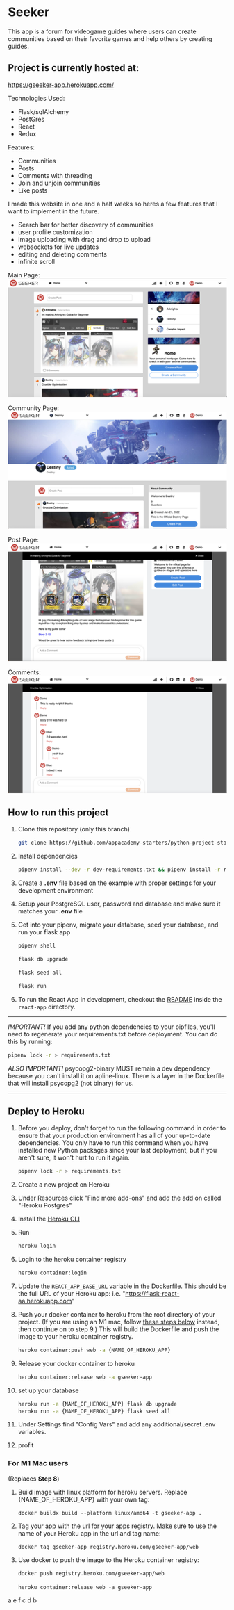 # Seeker
This app is a forum for videogame guides where users can create communities based on their favorite games and
help others by creating guides.

## Project is currently hosted at:

https://gseeker-app.herokuapp.com/

Technologies Used:
- Flask/sqlAlchemy
- PostGres
- React
- Redux

Features:
 - Communities
 - Posts
 - Comments with threading
 - Join and unjoin communities
 - Like posts

I made this website in one and a half weeks so heres a few features that I want to implement in the future.

- Search bar for better discovery of communities
- user profile customization
- image uploading with drag and drop to upload
- websockets for live updates
- editing and deleting comments
- infinite scroll

Main Page:
![mainpage](https://github.com/kvh8899/breaddit/blob/main/frontend/src/images/mainpage.png)

Community Page:
![comPage](https://github.com/kvh8899/breaddit/blob/main/frontend/src/images/page.png)

Post Page:
![postPage](https://github.com/kvh8899/breaddit/blob/main/frontend/src/images/postpage.png)

Comments:
![comments](https://github.com/kvh8899/breaddit/blob/main/frontend/src/images/comments.png)


## How to run this project

1. Clone this repository (only this branch)

   ```bash
   git clone https://github.com/appacademy-starters/python-project-starter.git
   ```

2. Install dependencies

   ```bash
   pipenv install --dev -r dev-requirements.txt && pipenv install -r requirements.txt
   ```

3. Create a **.env** file based on the example with proper settings for your
   development environment
4. Setup your PostgreSQL user, password and database and make sure it matches your **.env** file

5. Get into your pipenv, migrate your database, seed your database, and run your flask app

   ```bash
   pipenv shell
   ```

   ```bash
   flask db upgrade
   ```

   ```bash
   flask seed all
   ```

   ```bash
   flask run
   ```

6. To run the React App in development, checkout the [README](./react-app/README.md) inside the `react-app` directory.

---

_IMPORTANT!_
If you add any python dependencies to your pipfiles, you'll need to regenerate your requirements.txt before deployment.
You can do this by running:

```bash
pipenv lock -r > requirements.txt
```

_ALSO IMPORTANT!_
psycopg2-binary MUST remain a dev dependency because you can't install it on apline-linux.
There is a layer in the Dockerfile that will install psycopg2 (not binary) for us.

---

## Deploy to Heroku

1. Before you deploy, don't forget to run the following command in order to
   ensure that your production environment has all of your up-to-date
   dependencies. You only have to run this command when you have installed new
   Python packages since your last deployment, but if you aren't sure, it won't
   hurt to run it again.

   ```bash
   pipenv lock -r > requirements.txt
   ```

2. Create a new project on Heroku
3. Under Resources click "Find more add-ons" and add the add on called "Heroku Postgres"
4. Install the [Heroku CLI](https://devcenter.heroku.com/articles/heroku-command-line)
5. Run

   ```bash
   heroku login
   ```

6. Login to the heroku container registry

   ```bash
   heroku container:login
   ```

7. Update the `REACT_APP_BASE_URL` variable in the Dockerfile.
   This should be the full URL of your Heroku app: i.e. "https://flask-react-aa.herokuapp.com"
8. Push your docker container to heroku from the root directory of your project.
   (If you are using an M1 mac, follow [these steps below](#for-m1-mac-users) instead, then continue on to step 9.)
   This will build the Dockerfile and push the image to your heroku container registry.

   ```bash
   heroku container:push web -a {NAME_OF_HEROKU_APP}
   ```

9. Release your docker container to heroku

   ```bash
   heroku container:release web -a gseeker-app
   ```

10. set up your database

    ```bash
    heroku run -a {NAME_OF_HEROKU_APP} flask db upgrade
    heroku run -a {NAME_OF_HEROKU_APP} flask seed all
    ```

11. Under Settings find "Config Vars" and add any additional/secret .env
    variables.

12. profit

### For M1 Mac users

(Replaces **Step 8**)

1. Build image with linux platform for heroku servers. Replace
   {NAME_OF_HEROKU_APP} with your own tag:

   ```bash=
   docker buildx build --platform linux/amd64 -t gseeker-app .
   ```

2. Tag your app with the url for your apps registry. Make sure to use the name
   of your Heroku app in the url and tag name:

   ```bash=2
   docker tag gseeker-app registry.heroku.com/gseeker-app/web
   ```

3. Use docker to push the image to the Heroku container registry:

   ```bash=3
   docker push registry.heroku.com/gseeker-app/web

   heroku container:release web -a gseeker-app
   ```
a e f c d b

